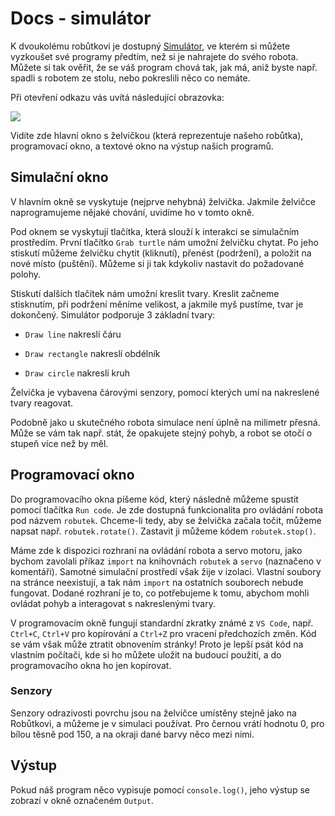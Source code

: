 # Docs - simulátor

K dvoukolému robůtkovi je dostupný [Simulátor](https://xondika.github.io/sitrusj/), 
ve kterém si můžete vyzkoušet své programy předtím, než si je nahrajete do svého robota.
Můžete si tak ověřit, že se váš program chová tak, jak má, aniž byste např. spadli s robotem
ze stolu, nebo pokreslili něco co nemáte.

Při otevření odkazu vás uvítá následující obrazovka:

![](assets/sim.png)

Vidíte zde hlavní okno s želvičkou (která reprezentuje našeho robůtka), programovací okno,
a textové okno na výstup našich programů.

## Simulační okno

V hlavním okně se vyskytuje (nejprve nehybná) želvička. Jakmile želvičce naprogramujeme nějaké chování,
uvidíme ho v tomto okně.

Pod oknem se vyskytují tlačítka, která slouží k interakci se simulačním prostředím.
První tlačítko `Grab turtle` nám umožní želvičku chytat. Po jeho stiskutí můžeme želvičku chytit (kliknutí), přenést (podržení), a položit na nové místo (puštění). Můžeme si ji tak kdykoliv nastavit do požadované polohy.

Stiskutí dalších tlačítek nám umožní kreslit tvary. Kreslit začneme stisknutím, při podržení měníme velikost, a jakmile myš pustíme, tvar je dokončený. Simulátor podporuje 3 základní tvary:

- `Draw line` nakreslí čáru

- `Draw rectangle` nakreslí obdélník

- `Draw circle` nakreslí kruh

Želvička je vybavena čárovými senzory, pomocí kterých umí na nakreslené tvary reagovat.

Podobně jako u skutečného robota simulace není úplně na milimetr přesná. Může se vám tak např. stát,
že opakujete stejný pohyb, a robot se otočí o stupeň více než by měl.

## Programovací okno

Do programovacího okna píšeme kód, který následně můžeme spustit pomocí tlačítka `Run code`.
Je zde dostupná funkcionalita pro ovládání robota pod názvem `robutek`. 
Chceme-li tedy, aby se želvička začala točit, můžeme napsat např. `robutek.rotate()`.
Zastavit ji můžeme kódem `robutek.stop()`.

Máme zde k dispozici rozhraní na ovládání robota a servo motoru, jako bychom zavolali příkaz
`import` na knihovnách `robutek` a `servo` (naznačeno v komentáři).
Samotné simulační prostředí však žije v izolaci.
Vlastní soubory na stránce neexistují, a tak nám `import` na ostatních souborech nebude fungovat.
Dodané rozhraní je to, co potřebujeme k tomu, abychom mohli ovládat pohyb a interagovat s
nakreslenými tvary.

V programovacím okně fungují standardní zkratky známé z `VS Code`, např. `Ctrl+C`, `Ctrl+V` pro kopírování a `Ctrl+Z` pro vracení předchozích změn. Kód se vám však může ztratit obnovením stránky!
Proto je lepší psát kód na vlastním počítači, kde si ho můžete uložit na budoucí použití, a do
programovacího okna ho jen kopírovat.

### Senzory

Senzory odrazivosti povrchu jsou na želvičce umístěny stejně jako na Robůtkovi, a můžeme je v simulaci používat.
Pro černou vrátí hodnotu 0, pro bílou těsně pod 150, a na okraji dané barvy něco mezi nimi.

## Výstup

Pokud náš program něco vypisuje pomocí `console.log()`, jeho výstup se zobrazí v okně označeném `Output`.
